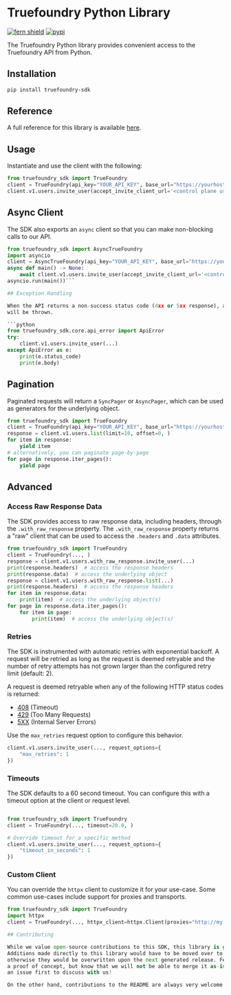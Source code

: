 # Truefoundry Python Library

[![fern shield](https://img.shields.io/badge/%F0%9F%8C%BF-Built%20with%20Fern-brightgreen)](https://buildwithfern.com?utm_source=github&utm_medium=github&utm_campaign=readme&utm_source=https%3A%2F%2Fgithub.com%2Ftruefoundry%2Ftruefoundry-python-sdk)
[![pypi](https://img.shields.io/pypi/v/truefoundry-sdk)](https://pypi.python.org/pypi/truefoundry-sdk)

The Truefoundry Python library provides convenient access to the Truefoundry API from Python.

## Installation

```sh
pip install truefoundry-sdk
```

## Reference

A full reference for this library is available [here](./reference.md).

## Usage

Instantiate and use the client with the following:

```python
from truefoundry_sdk import TrueFoundry
client = TrueFoundry(api_key="YOUR_API_KEY", base_url="https://yourhost.com/path/to/api", )
client.v1.users.invite_user(accept_invite_client_url='<control plane url>/invite-accept', email='email', )
```

## Async Client

The SDK also exports an `async` client so that you can make non-blocking calls to our API.

```python
from truefoundry_sdk import AsyncTrueFoundry
import asyncio
client = AsyncTrueFoundry(api_key="YOUR_API_KEY", base_url="https://yourhost.com/path/to/api", )
async def main() -> None:
    await client.v1.users.invite_user(accept_invite_client_url='<control plane url>/invite-accept', email='email', )
asyncio.run(main())```

## Exception Handling

When the API returns a non-success status code (4xx or 5xx response), a subclass of the following error
will be thrown.

```python
from truefoundry_sdk.core.api_error import ApiError
try:
    client.v1.users.invite_user(...)
except ApiError as e:
    print(e.status_code)
    print(e.body)
```

## Pagination

Paginated requests will return a `SyncPager` or `AsyncPager`, which can be used as generators for the underlying object.

```python
from truefoundry_sdk import TrueFoundry
client = TrueFoundry(api_key="YOUR_API_KEY", base_url="https://yourhost.com/path/to/api", )
response = client.v1.users.list(limit=10, offset=0, )
for item in response:
    yield item
# alternatively, you can paginate page-by-page
for page in response.iter_pages():
    yield page
```

## Advanced

### Access Raw Response Data

The SDK provides access to raw response data, including headers, through the `.with_raw_response` property.
The `.with_raw_response` property returns a "raw" client that can be used to access the `.headers` and `.data` attributes.

```python
from truefoundry_sdk import TrueFoundry
client = TrueFoundry(..., )
response = client.v1.users.with_raw_response.invite_user(...)
print(response.headers)  # access the response headers
print(response.data)  # access the underlying object
response = client.v1.users.with_raw_response.list(...)
print(response.headers)  # access the response headers
for item in response.data:
    print(item)  # access the underlying object(s)
for page in response.data.iter_pages():
    for item in page:
        print(item)  # access the underlying object(s)
```

### Retries

The SDK is instrumented with automatic retries with exponential backoff. A request will be retried as long
as the request is deemed retryable and the number of retry attempts has not grown larger than the configured
retry limit (default: 2).

A request is deemed retryable when any of the following HTTP status codes is returned:

- [408](https://developer.mozilla.org/en-US/docs/Web/HTTP/Status/408) (Timeout)
- [429](https://developer.mozilla.org/en-US/docs/Web/HTTP/Status/429) (Too Many Requests)
- [5XX](https://developer.mozilla.org/en-US/docs/Web/HTTP/Status/500) (Internal Server Errors)

Use the `max_retries` request option to configure this behavior.

```python
client.v1.users.invite_user(..., request_options={
    "max_retries": 1
})
```

### Timeouts

The SDK defaults to a 60 second timeout. You can configure this with a timeout option at the client or request level.

```python

from truefoundry_sdk import TrueFoundry
client = TrueFoundry(..., timeout=20.0, )

# Override timeout for a specific method
client.v1.users.invite_user(..., request_options={
    "timeout_in_seconds": 1
})
```

### Custom Client

You can override the `httpx` client to customize it for your use-case. Some common use-cases include support for proxies
and transports.

```python
from truefoundry_sdk import TrueFoundry
import httpx
client = TrueFoundry(..., httpx_client=httpx.Client(proxies="http://my.test.proxy.example.com", transport=httpx.HTTPTransport(local_address="0.0.0.0"), ))```

## Contributing

While we value open-source contributions to this SDK, this library is generated programmatically.
Additions made directly to this library would have to be moved over to our generation code,
otherwise they would be overwritten upon the next generated release. Feel free to open a PR as
a proof of concept, but know that we will not be able to merge it as-is. We suggest opening
an issue first to discuss with us!

On the other hand, contributions to the README are always very welcome!
